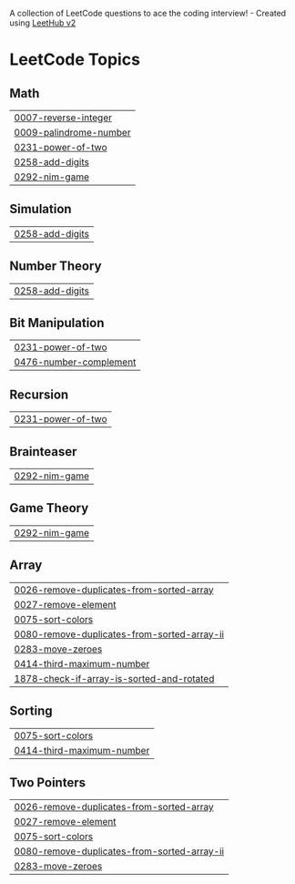 A collection of LeetCode questions to ace the coding interview! - Created using [LeetHub v2](https://github.com/arunbhardwaj/LeetHub-2.0)
<!---LeetCode Topics Start-->
# LeetCode Topics
## Math
|  |
| ------- |
| [0007-reverse-integer](https://github.com/ashutoshpandey18/DSA-daily/tree/master/0007-reverse-integer) |
| [0009-palindrome-number](https://github.com/ashutoshpandey18/DSA-daily/tree/master/0009-palindrome-number) |
| [0231-power-of-two](https://github.com/ashutoshpandey18/DSA-daily/tree/master/0231-power-of-two) |
| [0258-add-digits](https://github.com/ashutoshpandey18/DSA-daily/tree/master/0258-add-digits) |
| [0292-nim-game](https://github.com/ashutoshpandey18/DSA-daily/tree/master/0292-nim-game) |
## Simulation
|  |
| ------- |
| [0258-add-digits](https://github.com/ashutoshpandey18/DSA-daily/tree/master/0258-add-digits) |
## Number Theory
|  |
| ------- |
| [0258-add-digits](https://github.com/ashutoshpandey18/DSA-daily/tree/master/0258-add-digits) |
## Bit Manipulation
|  |
| ------- |
| [0231-power-of-two](https://github.com/ashutoshpandey18/DSA-daily/tree/master/0231-power-of-two) |
| [0476-number-complement](https://github.com/ashutoshpandey18/DSA-daily/tree/master/0476-number-complement) |
## Recursion
|  |
| ------- |
| [0231-power-of-two](https://github.com/ashutoshpandey18/DSA-daily/tree/master/0231-power-of-two) |
## Brainteaser
|  |
| ------- |
| [0292-nim-game](https://github.com/ashutoshpandey18/DSA-daily/tree/master/0292-nim-game) |
## Game Theory
|  |
| ------- |
| [0292-nim-game](https://github.com/ashutoshpandey18/DSA-daily/tree/master/0292-nim-game) |
## Array
|  |
| ------- |
| [0026-remove-duplicates-from-sorted-array](https://github.com/ashutoshpandey18/DSA-daily/tree/master/0026-remove-duplicates-from-sorted-array) |
| [0027-remove-element](https://github.com/ashutoshpandey18/DSA-daily/tree/master/0027-remove-element) |
| [0075-sort-colors](https://github.com/ashutoshpandey18/DSA-daily/tree/master/0075-sort-colors) |
| [0080-remove-duplicates-from-sorted-array-ii](https://github.com/ashutoshpandey18/DSA-daily/tree/master/0080-remove-duplicates-from-sorted-array-ii) |
| [0283-move-zeroes](https://github.com/ashutoshpandey18/DSA-daily/tree/master/0283-move-zeroes) |
| [0414-third-maximum-number](https://github.com/ashutoshpandey18/DSA-daily/tree/master/0414-third-maximum-number) |
| [1878-check-if-array-is-sorted-and-rotated](https://github.com/ashutoshpandey18/DSA-daily/tree/master/1878-check-if-array-is-sorted-and-rotated) |
## Sorting
|  |
| ------- |
| [0075-sort-colors](https://github.com/ashutoshpandey18/DSA-daily/tree/master/0075-sort-colors) |
| [0414-third-maximum-number](https://github.com/ashutoshpandey18/DSA-daily/tree/master/0414-third-maximum-number) |
## Two Pointers
|  |
| ------- |
| [0026-remove-duplicates-from-sorted-array](https://github.com/ashutoshpandey18/DSA-daily/tree/master/0026-remove-duplicates-from-sorted-array) |
| [0027-remove-element](https://github.com/ashutoshpandey18/DSA-daily/tree/master/0027-remove-element) |
| [0075-sort-colors](https://github.com/ashutoshpandey18/DSA-daily/tree/master/0075-sort-colors) |
| [0080-remove-duplicates-from-sorted-array-ii](https://github.com/ashutoshpandey18/DSA-daily/tree/master/0080-remove-duplicates-from-sorted-array-ii) |
| [0283-move-zeroes](https://github.com/ashutoshpandey18/DSA-daily/tree/master/0283-move-zeroes) |
<!---LeetCode Topics End-->